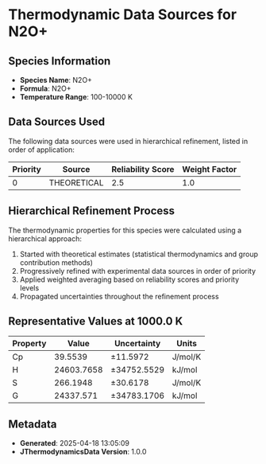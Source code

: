 # Thermodynamic Data Sources for N2O+

## Species Information
- **Species Name**: N2O+
- **Formula**: N2O+
- **Temperature Range**: 100-10000 K

## Data Sources Used
The following data sources were used in hierarchical refinement, listed in order of application:

| Priority | Source | Reliability Score | Weight Factor |
|----------|--------|-------------------|---------------|
| 0 | THEORETICAL | 2.5 | 1.0 |

## Hierarchical Refinement Process
The thermodynamic properties for this species were calculated using a hierarchical approach:

1. Started with theoretical estimates (statistical thermodynamics and group contribution methods)
2. Progressively refined with experimental data sources in order of priority
3. Applied weighted averaging based on reliability scores and priority levels
4. Propagated uncertainties throughout the refinement process

## Representative Values at 1000.0 K
| Property | Value | Uncertainty | Units |
|----------|-------|-------------|-------|
| Cp | 39.5539 | ±11.5972 | J/mol/K |
| H | 24603.7658 | ±34752.5529 | kJ/mol |
| S | 266.1948 | ±30.6178 | J/mol/K |
| G | 24337.571 | ±34783.1706 | kJ/mol |

## Metadata
- **Generated**: 2025-04-18 13:05:09
- **JThermodynamicsData Version**: 1.0.0
